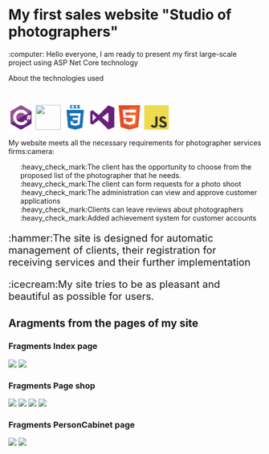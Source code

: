# My first sales website "Studio of photographers"
<p>:computer: Hello everyone, I am ready to present my first large-scale project using ASP Net Core technology</p>
<p>About the technologies used</p>
<br>


<img style = "width: 50px;
    height: 50px;" src = "https://raw.githubusercontent.com/devicons/devicon/1119b9f84c0290e0f0b38982099a2bd027a48bf1/icons/csharp/csharp-original.svg"></img>
    <img style = "width: 50px;
    height: 50px;" src = "https://images.payhip.com/o_1fm2at63215t41m7l1o242g2vq0m.png?width=1500"></img>
    <img style = "width: 50px;
    height: 50px;" src = "https://raw.githubusercontent.com/devicons/devicon/1119b9f84c0290e0f0b38982099a2bd027a48bf1/icons/css3/css3-plain-wordmark.svg"></img>
    <img style = "width: 50px;
    height: 50px;" src = "https://raw.githubusercontent.com/devicons/devicon/1119b9f84c0290e0f0b38982099a2bd027a48bf1/icons/visualstudio/visualstudio-plain.svg"></img>
     <img style = "width: 50px;
    height: 50px;" src = "https://raw.githubusercontent.com/devicons/devicon/1119b9f84c0290e0f0b38982099a2bd027a48bf1/icons/html5/html5-original.svg"></img>
     <img style = "width: 50px;
    height: 50px;" src = "https://github.com/devicons/devicon/raw/master/icons/javascript/javascript-original.svg"></img>
   <p>My website meets all the necessary requirements for photographer services firms:camera:</p>
   <ul style =" list-style-type: none;">
  <li>:heavy_check_mark:The client has the opportunity to choose from the proposed list of the photographer that he needs.</li>
  <li>:heavy_check_mark:The client can form requests for a photo shoot</li>
  <li>:heavy_check_mark:The administration can view and approve customer applications</li>
  <li>:heavy_check_mark:Clients can leave reviews about photographers</li>
  <li>:heavy_check_mark:Added achievement system for customer accounts</li>
</ul>
<p style = "font-size: 20px">:hammer:The site is designed for automatic management of clients, their registration for receiving services and their further implementation</p>
<p style = "font-size: 20px"> :icecream:My site tries to be as pleasant and beautiful as possible for users.</p>
<h2>Аragments from the pages of my site</h3>
<h3>Fragments Index page</h3>
<img src = "https://github.com/Jok228/Shop/blob/main/ReviewImg/1.JPG?raw=true"></img>
    <img  src = "https://github.com/Jok228/Shop/blob/main/ReviewImg/2.JPG?raw=true"></img>
    <br>
    <h3>Fragments Page shop</h3>
<img src = "https://github.com/Jok228/Shop/blob/main/ReviewImg/3.JPG?raw=true"></img>
    <img  src = "https://github.com/Jok228/Shop/blob/main/ReviewImg/4.JPG?raw=true"></img>
    <img  src = "https://github.com/Jok228/Shop/blob/main/ReviewImg/5.JPG?raw=true"></img>
    <img  src = "https://github.com/Jok228/Shop/blob/main/ReviewImg/6.JPG?raw=true"></img>
    <br>

<h3>Fragments PersonCabinet page </h3>
    <img  src = "https://github.com/Jok228/Shop/blob/main/ReviewImg/7.JPG?raw=true"></img>
    <img  src = "https://github.com/Jok228/Shop/blob/main/ReviewImg/8.JPG?raw=true"></img>
    
